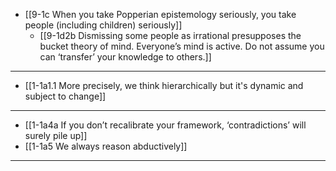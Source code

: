 - [[9-1c When you take Popperian epistemology seriously, you take people (including children) seriously]]
  - [[9-1d2b Dismissing some people as irrational presupposes the bucket theory of mind. Everyone’s mind is active. Do not assume you can ‘transfer’ your knowledge to others.]]
---
- [[1-1a1.1 More precisely, we think hierarchically but it's dynamic and subject to change]]
---
- [[1-1a4a If you don’t recalibrate your framework, ‘contradictions’ will surely pile up]]
- [[1-1a5 We always reason abductively]]
---
